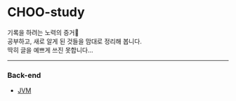 # CHOO-study

기록을 하려는 노력의 증거🥂<br>
공부하고, 새로 알게 된 것들을 맘대로 정리해 봅니다.<br>
딱히 글을 예쁘게 쓰진 못합니다...
<br>

---

### Back-end

- [JVM](https://github.com/CHOO-O/CHOO-study/blob/main/Back-end/JVM.md)

<!-- mvc -->
